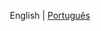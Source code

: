 
<p align="center">
  <span>English</span> |
  <a href="https://github.com/LaynerClever/LaynerClever/tree/main/translations/en-us/README.md">Português</a>
</p>
